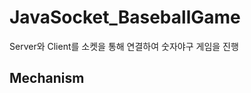 <h1>JavaSocket_BaseballGame</h1>
<p>Server와 Client를 소켓을 통해 연결하여 숫자야구 게임을 진행</p>

<h2>Mechanism</h2>
